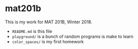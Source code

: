 # mat201b

This is my work for MAT 201B, Winter 2018.

- `README.md` is this file
- `playground/` is a bunch of random programs is make to learn
- `color_spaces/` is my first homework

